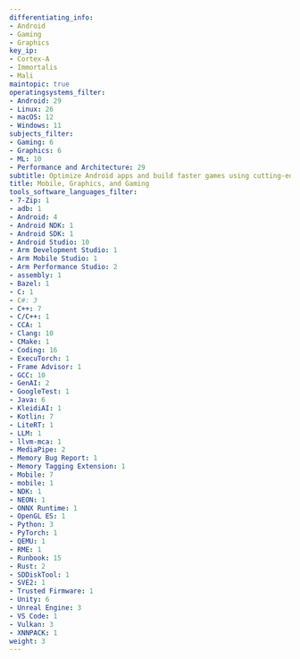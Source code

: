 ```yaml
---
differentiating_info:
- Android
- Gaming
- Graphics
key_ip:
- Cortex-A
- Immortalis
- Mali
maintopic: true
operatingsystems_filter:
- Android: 29
- Linux: 26
- macOS: 12
- Windows: 11
subjects_filter:
- Gaming: 6
- Graphics: 6
- ML: 10
- Performance and Architecture: 29
subtitle: Optimize Android apps and build faster games using cutting-edge Arm tech
title: Mobile, Graphics, and Gaming
tools_software_languages_filter:
- 7-Zip: 1
- adb: 1
- Android: 4
- Android NDK: 1
- Android SDK: 1
- Android Studio: 10
- Arm Development Studio: 1
- Arm Mobile Studio: 1
- Arm Performance Studio: 2
- assembly: 1
- Bazel: 1
- C: 1
- C#: 3
- C++: 7
- C/C++: 1
- CCA: 1
- Clang: 10
- CMake: 1
- Coding: 16
- ExecuTorch: 1
- Frame Advisor: 1
- GCC: 10
- GenAI: 2
- GoogleTest: 1
- Java: 6
- KleidiAI: 1
- Kotlin: 7
- LiteRT: 1
- LLM: 1
- llvm-mca: 1
- MediaPipe: 2
- Memory Bug Report: 1
- Memory Tagging Extension: 1
- Mobile: 7
- mobile: 1
- NDK: 1
- NEON: 1
- ONNX Runtime: 1
- OpenGL ES: 1
- Python: 3
- PyTorch: 1
- QEMU: 1
- RME: 1
- Runbook: 15
- Rust: 2
- SDDiskTool: 1
- SVE2: 1
- Trusted Firmware: 1
- Unity: 6
- Unreal Engine: 3
- VS Code: 1
- Vulkan: 3
- XNNPACK: 1
weight: 3
---
```

